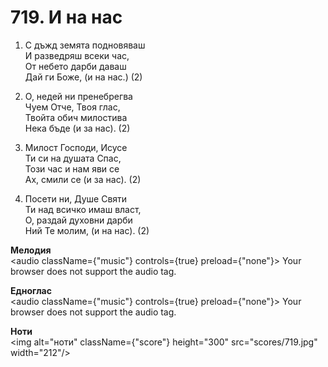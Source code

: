 # 719. И на нас  

1. С дъжд земята подновяваш  
И разведряш всеки час,  
От небето дарби даваш  
Дай ги Боже, (и на нас.) (2)  

2. О, недей ни пренебрегва  
Чуем Отче, Твоя глас,  
Твойта обич милостива  
Нека бъде (и за нас). (2)  

3. Милост Господи, Исусе  
Ти си на душата Спас,  
Този час и нам яви се  
Ах, смили се (и за нас). (2)  

4. Посети ни, Душе Святи  
Ти над всичко имаш власт,  
О, раздай духовни дарби  
Ний Те молим, (и на нас). (2)  

__Мелодия__  
<audio className={"music"} controls={true} preload={"none"}><source src="mp3/719.mp3" type="audio/mpeg"/>
Your browser does not support the audio tag.
</audio>  

__Едноглас__  
<audio className={"music"} controls={true} preload={"none"}><source src="transp/719.mp3" type="audio/mpeg"/>
Your browser does not support the audio tag.
</audio>  

__Ноти__  
<img alt="ноти" className={"score"} height="300" src="scores/719.jpg" width="212"/>
